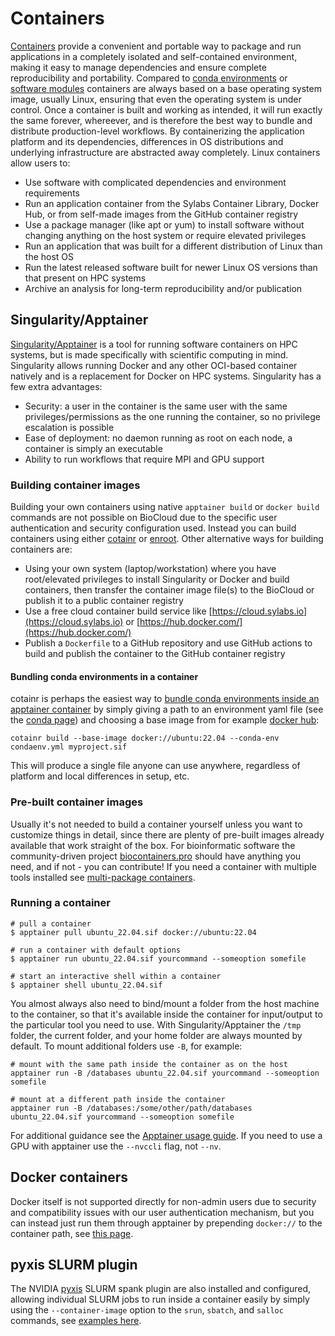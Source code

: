 # Containers
[Containers](https://www.docker.com/resources/what-container/) provide a convenient and portable way to package and run applications in a completely isolated and self-contained environment, making it easy to manage dependencies and ensure complete reproducibility and portability. Compared to [conda environments](conda.md) or [software modules](modules.md) containers are always based on a base operating system image, usually Linux, ensuring that even the operating system is under control. Once a container is built and working as intended, it will run exactly the same forever, whereever, and is therefore the best way to bundle and distribute production-level workflows. By containerizing the application platform and its dependencies, differences in OS distributions and underlying infrastructure are abstracted away completely. Linux containers allow users to:

 - Use software with complicated dependencies and environment requirements
 - Run an application container from the Sylabs Container Library, Docker Hub, or from self-made images from the GitHub container registry
 - Use a package manager (like apt or yum) to install software without changing anything on the host system or require elevated privileges
 - Run an application that was built for a different distribution of Linux than the host OS
 - Run the latest released software built for newer Linux OS versions than that present on HPC systems
 - Archive an analysis for long-term reproducibility and/or publication

## Singularity/Apptainer
[Singularity/Apptainer](https://apptainer.org/docs/user/main/index.html) is a tool for running software containers on HPC systems, but is made specifically with scientific computing in mind. Singularity allows running Docker and any other OCI-based container natively and is a replacement for Docker on HPC systems. Singularity has a few extra advantages:

 - Security: a user in the container is the same user with the same privileges/permissions as the one running the container, so no privilege escalation is possible
 - Ease of deployment: no daemon running as root on each node, a container is simply an executable
 - Ability to run workflows that require MPI and GPU support

### Building container images
Building your own containers using native `apptainer build` or `docker build` commands are not possible on BioCloud due to the specific user authentication and security configuration used. Instead you can build containers using either [cotainr](https://cotainr.readthedocs.io/en/stable/user_guide) or [enroot](https://github.com/nvidia/enroot). Other alternative ways for building containers are:

 - Using your own system (laptop/workstation) where you have root/elevated privileges to install Singularity or Docker and build containers, then transfer the container image file(s) to the BioCloud or publish it to a public container registry
 - Use a free cloud container build service like [https://cloud.sylabs.io](https://cloud.sylabs.io) or [https://hub.docker.com/](https://hub.docker.com/)
 - Publish a `Dockerfile` to a GitHub repository and use GitHub actions to build and publish the container to the GitHub container registry

#### Bundling conda environments in a container
cotainr is perhaps the easiest way to [bundle conda environments inside an apptainer container](https://cotainr.readthedocs.io/en/stable/user_guide/conda_env.html) by simply giving a path to an environment yaml file (see the [conda page](conda.md#creating-an-environment)) and choosing a base image from for example [docker hub](https://hub.docker.com/):

```
cotainr build --base-image docker://ubuntu:22.04 --conda-env condaenv.yml myproject.sif
```

This will produce a single file anyone can use anywhere, regardless of platform and local differences in setup, etc.

### Pre-built container images
Usually it's not needed to build a container yourself unless you want to customize things in detail, since there are plenty of pre-built images already available that work straight of the box. For bioinformatic software the community-driven project [biocontainers.pro](https://biocontainers.pro/) should have anything you need, and if not - you can contribute! If you need a container with multiple tools installed see [multi-package containers](https://github.com/BioContainers/multi-package-containers).

### Running a container
```
# pull a container
$ apptainer pull ubuntu_22.04.sif docker://ubuntu:22.04

# run a container with default options
$ apptainer run ubuntu_22.04.sif yourcommand --someoption somefile

# start an interactive shell within a container
$ apptainer shell ubuntu_22.04.sif
```

You almost always also need to bind/mount a folder from the host machine to the container, so that it's available inside the container for input/output to the particular tool you need to use. With Singularity/Apptainer the `/tmp` folder, the current folder, and your home folder are always mounted by default. To mount additional folders use `-B`, for example:
```
# mount with the same path inside the container as on the host
apptainer run -B /databases ubuntu_22.04.sif yourcommand --someoption somefile

# mount at a different path inside the container
apptainer run -B /databases:/some/other/path/databases ubuntu_22.04.sif yourcommand --someoption somefile
```

For additional guidance see the [Apptainer usage guide](https://apptainer.org/docs/user/main/index.html). If you need to use a GPU with apptainer use the `--nvccli` flag, not `--nv`.

## Docker containers
Docker itself is not supported directly for non-admin users due to security and compatibility issues with our user authentication mechanism, but you can instead just run them through apptainer by prepending `docker://` to the container path, see [this page](https://apptainer.org/docs/user/main/docker_and_oci.html).

## pyxis SLURM plugin
The NVIDIA [pyxis](https://github.com/NVIDIA/pyxis?tab=readme-ov-file#usage) SLURM spank plugin are also installed and configured, allowing individual SLURM jobs to run inside a container easily by simply using the `--container-image` option to the `srun`, `sbatch`, and `salloc` commands, see [examples here](https://github.com/NVIDIA/pyxis?tab=readme-ov-file#examples).
